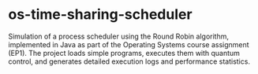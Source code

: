 # os-time-sharing-scheduler
Simulation of a process scheduler using the Round Robin algorithm, implemented in Java as part of the Operating Systems course assignment (EP1). The project loads simple programs, executes them with quantum control, and generates detailed execution logs and performance statistics.
